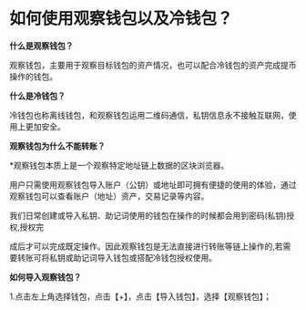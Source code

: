 # 如何使用观察钱包以及冷钱包？

**什么是观察钱包？**

观察钱包，主要用于观察目标钱包的资产情况，也可以配合冷钱包的资产完成提币操作的钱包。

&#x20;

**什么是冷钱包？**

冷钱包也称离线钱包，和观察钱包运用二维码通信，私钥信息永不接触互联网，使用上更加安全。

&#x20;

**观察钱包为什么不能转账？**

\*观察钱包本质上是一个观察特定地址链上数据的区块浏览器。

用户只需使用观察钱包导入账户（公钥）或地址即可拥有便捷的使用的体验，通过观察钱包可以查看账户（地址）资产，交易记录等内容。

&#x20;

我们日常创建或导入私钥、助记词使用的钱包在操作的时候都会用到密码(私钥)授权,授权完

成后才可以完成既定操作。因此观察钱包是无法直接进行转账等链上操作的,若需要转账可将私钥或助记词导入钱包或搭配冷钱包授权使用。

&#x20;

**如何导入观察钱包？**

1.点击左上角选择钱包，点击【+】，点击【导入钱包】，选择【观察钱包】；

